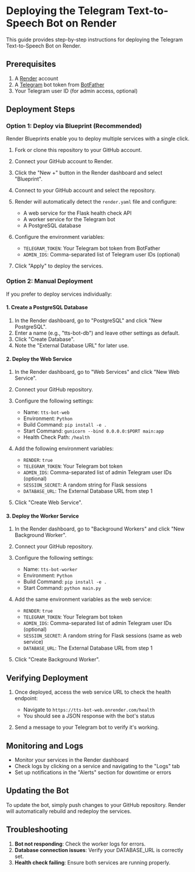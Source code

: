 # Deploying the Telegram Text-to-Speech Bot on Render

This guide provides step-by-step instructions for deploying the Telegram Text-to-Speech Bot on Render.

## Prerequisites

1. A [Render](https://render.com/) account
2. A [Telegram](https://telegram.org/) bot token from [BotFather](https://t.me/botfather)
3. Your Telegram user ID (for admin access, optional)

## Deployment Steps

### Option 1: Deploy via Blueprint (Recommended)

Render Blueprints enable you to deploy multiple services with a single click.

1. Fork or clone this repository to your GitHub account.

2. Connect your GitHub account to Render.

3. Click the "New +" button in the Render dashboard and select "Blueprint".

4. Connect to your GitHub account and select the repository.

5. Render will automatically detect the `render.yaml` file and configure:
   - A web service for the Flask health check API
   - A worker service for the Telegram bot
   - A PostgreSQL database

6. Configure the environment variables:
   - `TELEGRAM_TOKEN`: Your Telegram bot token from BotFather
   - `ADMIN_IDS`: Comma-separated list of Telegram user IDs (optional)

7. Click "Apply" to deploy the services.

### Option 2: Manual Deployment

If you prefer to deploy services individually:

#### 1. Create a PostgreSQL Database

1. In the Render dashboard, go to "PostgreSQL" and click "New PostgreSQL".
2. Enter a name (e.g., "tts-bot-db") and leave other settings as default.
3. Click "Create Database".
4. Note the "External Database URL" for later use.

#### 2. Deploy the Web Service

1. In the Render dashboard, go to "Web Services" and click "New Web Service".
2. Connect your GitHub repository.
3. Configure the following settings:
   - Name: `tts-bot-web`
   - Environment: `Python`
   - Build Command: `pip install -e .`
   - Start Command: `gunicorn --bind 0.0.0.0:$PORT main:app`
   - Health Check Path: `/health`

4. Add the following environment variables:
   - `RENDER`: `true`
   - `TELEGRAM_TOKEN`: Your Telegram bot token
   - `ADMIN_IDS`: Comma-separated list of admin Telegram user IDs (optional)
   - `SESSION_SECRET`: A random string for Flask sessions
   - `DATABASE_URL`: The External Database URL from step 1

5. Click "Create Web Service".

#### 3. Deploy the Worker Service

1. In the Render dashboard, go to "Background Workers" and click "New Background Worker".
2. Connect your GitHub repository.
3. Configure the following settings:
   - Name: `tts-bot-worker`
   - Environment: `Python`
   - Build Command: `pip install -e .`
   - Start Command: `python main.py`

4. Add the same environment variables as the web service:
   - `RENDER`: `true`
   - `TELEGRAM_TOKEN`: Your Telegram bot token
   - `ADMIN_IDS`: Comma-separated list of admin Telegram user IDs (optional)
   - `SESSION_SECRET`: A random string for Flask sessions (same as web service)
   - `DATABASE_URL`: The External Database URL from step 1

5. Click "Create Background Worker".

## Verifying Deployment

1. Once deployed, access the web service URL to check the health endpoint:
   - Navigate to `https://tts-bot-web.onrender.com/health`
   - You should see a JSON response with the bot's status

2. Send a message to your Telegram bot to verify it's working.

## Monitoring and Logs

- Monitor your services in the Render dashboard
- Check logs by clicking on a service and navigating to the "Logs" tab
- Set up notifications in the "Alerts" section for downtime or errors

## Updating the Bot

To update the bot, simply push changes to your GitHub repository. Render will automatically rebuild and redeploy the services.

## Troubleshooting

1. **Bot not responding**: Check the worker logs for errors.
2. **Database connection issues**: Verify your DATABASE_URL is correctly set.
3. **Health check failing**: Ensure both services are running properly.
